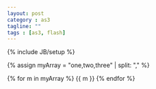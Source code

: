 ```yaml
---
layout: post
category : as3
tagline: ""
tags : [as3, flash]
---
```

{% include JB/setup %}

{% assign myArray = "one,two,three" | split: "," %}

{% for m in myArray %}
{{ m }}
{% endfor %}


